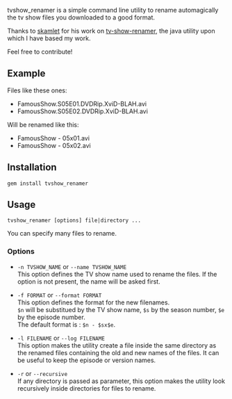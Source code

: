 tvshow_renamer is a simple command line utility to rename automagically the tv show files you downloaded to a good format.

Thanks to [skamlet](https://github.com/skamlet) for his work on [tv-show-renamer](https://github.com/skamlet/tv-show-renamer), the java utility upon which I have based my work.

Feel free to contribute!


Example
-------

Files like these ones:

* FamousShow.S05E01.DVDRip.XviD-BLAH.avi
* FamousShow.S05E02.DVDRip.XviD-BLAH.avi

Will be renamed like this:

* FamousShow - 05x01.avi
* FamousShow - 05x02.avi


Installation
------------

`gem install tvshow_renamer`


Usage
-----

`tvshow_renamer [options] file|directory ...`

You can specify many files to rename.


### Options
* `-n TVSHOW_NAME` or `--name TVSHOW_NAME`  
  This option defines the TV show name used to rename the files. If the option is not present, the name will be asked first.

* `-f FORMAT` or `--format FORMAT`  
  This option defines the format for the new filenames.  
  `$n` will be substitued by the TV show name, `$s` by the season number, `$e` by the episode number.  
  The default format is : `$n - $sx$e`.

* `-l FILENAME` or `--log FILENAME`  
  This option makes the utility create a file inside the same directory as the renamed files containing the old and new names of the files. It can be useful to keep the episode or version names.

* `-r` or `--recursive`  
  If any directory is passed as parameter, this option makes the utility look recursively inside directories for files to rename.